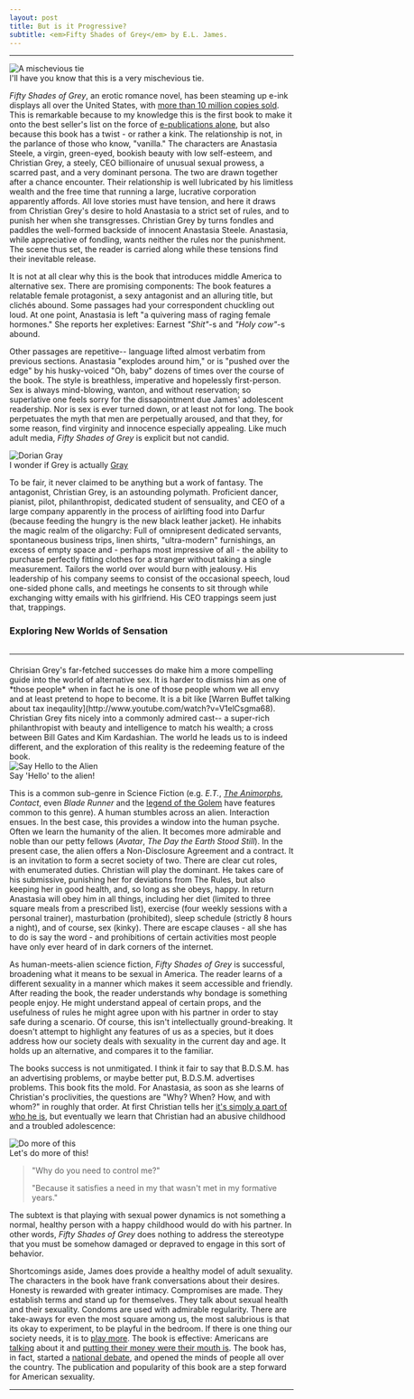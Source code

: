 ```yaml
---
layout: post
title: But is it Progressive? 
subtitle: <em>Fifty Shades of Grey</em> by E.L. James.
---
```



________________

<div class='img'>
<img src="/images/50ShadesofGreyCoverArt.jpg" alt="A mischevious tie"/>
<div class='caption'>I'll have you know that this is a very mischevious tie. </div>
</div>

*Fifty Shades of Grey*, an erotic romance novel, has been steaming up e-ink displays all over the United States, with [more than 10 million copies sold](http://www.mediabistro.com/galleycat/fifty-shades-of-grey-sells-10-million-copies-in-6-weeks_b51901). This is remarkable because to my knowledge this is the first book to make it onto the best seller's list on the force of [e-publications alone](http://www.thedailybeast.com/articles/2012/03/17/50-shades-of-grey-a-self-published-e-book-is-the-future-of-publishing.html), but also because this book has a twist - or rather a kink. The relationship is not, in the parlance of those who know, <span class="quote">"vanilla."</span> The characters are Anastasia Steele, a virgin, green-eyed, bookish beauty with low self-esteem, and Christian Grey, a steely, CEO billionaire of unusual sexual prowess, a scarred past, and a very dominant persona. The two are drawn together after a chance encounter. Their relationship is well lubricated by his limitless wealth and  the free time that running a large, lucrative corporation apparently affords. All love stories must have tension, and here it draws from Christian Grey's desire to hold Anastasia to a strict set of rules, and to punish her when she transgresses. Christian Grey by turns fondles and paddles the well-formed backside of innocent Anastasia Steele. Anastasia, while appreciative of fondling, wants neither the rules nor the punishment. The scene thus set, the reader is carried along while these tensions find their inevitable release.

It is not at all clear why this is the book that introduces middle America to alternative sex. There are promising components: The book features a relatable female protagonist, a sexy antagonist and an alluring title, but clich&eacute;s abound. Some passages had your correspondent chuckling out loud. At one point, Anastasia is left <span class="quote">"a quivering mass of raging female hormones."</span> She reports her expletives: Earnest *<span class="quote">"Shit"</span>*-s and *<span class="quote">"Holy cow"</span>*-s abound.

Other passages are repetitive-- language lifted almost verbatim from previous sections. Anastasia <span class="quote">"explodes around him,"</span> or is <span class="quote">"pushed over the edge"</span> by his husky-voiced <span class="quote">"Oh, baby"</span> dozens of times over the course of the book. The style is breathless, imperative and hopelessly first-person. Sex is always mind-blowing, wanton, and without reservation; so superlative one feels sorry for the dissapointment due James' adolescent readership. Nor is sex is ever turned down, or at least not for long. The book perpetuates the myth that men are perpetually aroused, and that they, for some reason, find virginity and innocence especially appealing. Like much adult media, *Fifty Shades of Grey* is explicit but not candid. 

<div  class='img' >
<img src='/images/dorian-gray.jpg' alt="Dorian Gray">
<div class='caption'> I wonder if Grey is actually <a href="http://www.amazon.com/Picture-Dorian-Modern-Library-Classics/dp/0375751513">Gray</a> </div>
</div>

To be fair, it never claimed to be anything but a work of fantasy. The antagonist, Christian Grey, is an astounding polymath. Proficient dancer, pianist, pilot, philanthropist, dedicated student of sensuality, and CEO of a large company apparently in the process of airlifting food into Darfur (because feeding the hungry is the new black leather jacket). He inhabits the magic realm of the oligarchy: Full of omnipresent dedicated servants, spontaneous business trips, linen shirts, <span class="quote">"ultra-modern"</span> furnishings, an excess of empty space and - perhaps most impressive of all - the ability to purchase perfectly fitting clothes for a stranger without taking a single measurement. Tailors the world over would burn with jealousy. His leadership of his company seems to consist of the occasional speech, loud one-sided phone calls, and meetings he consents to sit through while exchanging witty emails with his girlfriend. His CEO trappings seem just that, trappings. 

<h3> Exploring New Worlds of Sensation </h3>
<hr style="width: 700; float: left;">
<br>
<br>
Chrisian Grey's far-fetched successes do make him a more compelling guide into the world of alternative sex. It is harder to dismiss him as one of *those people* when in fact he is one of those people whom we all envy and at least pretend to hope to become. It is a bit like [Warren Buffet talking about tax ineqaulity](http://www.youtube.com/watch?v=V1elCsgma68). Christian Grey fits nicely into a commonly admired cast-- a super-rich philanthropist with beauty and intelligence to match his wealth; a cross between Bill Gates and Kim Kardashian. The world he leads us to is indeed different, and the exploration of this reality is the redeeming feature of the book. 

<div class='img'>
<img src="/images/earthstood.jpg" alt="Say Hello to the Alien">
<div class="caption"> Say <span class='quote'>'Hello'</span> to the alien! </div>
</div>


This is a common sub-genre in Science Fiction (e.g. *E.T.*, [*The Animorphs*](http://en.wikipedia.org/wiki/Animorphs), *Contact*, even *Blade Runner* and the [legend of the Golem](http://en.wikipedia.org/wiki/Golem) have features common to this genre). A human stumbles across an alien. Interaction ensues. In the best case, this provides a window into the human psyche. Often we learn the humanity of the alien. It becomes more admirable and noble than our petty fellows (*Avatar*, *The Day the Earth Stood Still*). In the present case, the alien offers a Non-Disclosure Agreement and a contract. It is an invitation to form a secret society of two. There are clear cut roles, with enumerated duties. Christian will play the dominant. He takes care of his submissive, punishing her for deviations from The Rules, but also keeping her in good health, and, so long as she obeys, happy. In return Anastasia will obey him in all things, including her diet (limited to three square meals from a prescribed list), exercise (four weekly sessions with a personal trainer), masturbation (prohibited),  sleep schedule (strictly 8 hours a night), and of course, sex (kinky). There are escape clauses - all she has to do is say the word - and prohibitions of certain activities most people have only ever heard of in dark corners of the internet.   

As human-meets-alien science fiction, *Fifty Shades of Grey* is successful, broadening what it means to be sexual in America. The reader learns of a different sexuality in a manner which makes it seem accessible and friendly.  After reading the book, the reader understands why bondage is something people enjoy. He might understand appeal of certain props, and the usefulness of rules he might agree upon with his partner in order to stay safe during a scenario. Of course, this isn't intellectually ground-breaking. It doesn't attempt to highlight any features of us as a species, but it does address how our society deals with sexuality in the current day and age. It holds up an alternative, and compares it to the familiar.

The books success is not unmitigated. I think it fair to say that B.D.S.M. has an advertising problems, or maybe better put, B.D.S.M. advertises problems. This book fits the mold. For Anastasia, as soon as she learns of Christian's proclivities, the questions are <span class="quote">"Why? When? How, and with whom?"</span> in roughly that order. At first Christian tells her [it's simply a part of who he is](http://www.youtube.com/watch?v=xHBt9mHq-5c&t=0m48s), but eventually we learn that Christian had an abusive childhood and a troubled adolescence:

<div class='img'>
<img src="/images/blindfolded-lady.jpg" alt="Do more of this">
<div class="caption">Let's do more of this!</div>
</div>

> "Why do you need to control me?"
>
> "Because it satisfies a need in my that wasn't met in my formative years."




 The subtext is that playing with sexual power dynamics is not something a normal, healthy person with a happy childhood would do with his partner. In other words, *Fifty Shades of Grey* does nothing to address the stereotype that you must be somehow damaged or depraved to engage in this sort of behavior. 

Shortcomings aside, James does provide a healthy model of adult sexuality. The characters in the book have frank conversations about their desires. Honesty is rewarded with greater intimacy. Compromises are made. They establish terms and stand up for themselves. They talk about sexual health and their sexuality. Condoms are used with admirable regularity.  There are take-aways for even the most square among us, the most salubrious is that its okay to experiment, to be playful in the bedroom. If there is one thing our society needs, it is to [play more](http://www.inc.com/geoffrey-james/stop-working-more-than-40-hours-a-week.html). The book is effective: Americans are [talking](http://literaryman.com/2012/05/25/its-time-to-talk-about-50-shades-of-grey/) about it and [putting their money were their mouth is](http://www.businessweek.com/articles/2012-05-24/the-fifty-shades-of-grey-stimulus). The book has, in fact, started a [national debate](http://www.nytimes.com/2012/05/22/books/fifty-shades-of-grey-by-e-l-james-in-demand-at-libraries.html?pagewanted=all), and opened the minds of people all over the country. The publication and popularity of this book are a step forward for American sexuality. 


--------------

